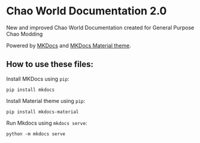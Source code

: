 # Chao World Documentation 2.0

New and improved Chao World Documentation created for General Purpose Chao Modding

Powered by [MKDocs](https://github.com/mkdocs/mkdocs) and [MKDocs Material theme](https://squidfunk.github.io/mkdocs-material).

## How to use these files:

Install MKDocs using `pip`:

```pip install mkdocs```

Install Material theme using `pip`:

```pip install mkdocs-material```

Run Mkdocs using `mkdocs serve`:

```python -m mkdocs serve```
